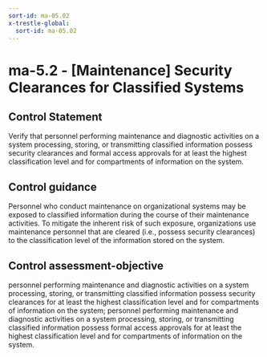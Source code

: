 ```yaml
---
sort-id: ma-05.02
x-trestle-global:
  sort-id: ma-05.02
---
```


# ma-5.2 - \[Maintenance\] Security Clearances for Classified Systems

## Control Statement

Verify that personnel performing maintenance and diagnostic activities on a system processing, storing, or transmitting classified information possess security clearances and formal access approvals for at least the highest classification level and for compartments of information on the system.

## Control guidance

Personnel who conduct maintenance on organizational systems may be exposed to classified information during the course of their maintenance activities. To mitigate the inherent risk of such exposure, organizations use maintenance personnel that are cleared (i.e., possess security clearances) to the classification level of the information stored on the system.

## Control assessment-objective

personnel performing maintenance and diagnostic activities on a system processing, storing, or transmitting classified information possess security clearances for at least the highest classification level and for compartments of information on the system;
personnel performing maintenance and diagnostic activities on a system processing, storing, or transmitting classified information possess formal access approvals for at least the highest classification level and for compartments of information on the system.
